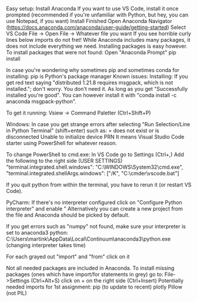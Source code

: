 Easy setup:
Install Anaconda
	If you want to use VS Code, install it once prompted (recommended if you're unfamiliar with Python, but hey, you can use Notepad, if you want)
Install Finished
Open Anaconda Navigator (https://docs.anaconda.com/anaconda/user-guide/getting-started)
Select VS Code
File -> Open File -> Whatever file you want
If you see horrible curly lines below imports do not fret! While Anaconda includes many packages, it does not include everything we need. Installing packages is easy however.
To install packages that were not found:
Open "Anaconda Prompt"
	pip install <package>

In case you're wondering why sometimes pip and sometimes conda for installing: pip is Python's package manager
Known issues:
Installing: If you get red text saying "distributed 1.21.8 requires msgpack, which is not installed."; don't worry. You don't need it. As long as you get "Successfully installed <package> you're good". You can however install it with "conda install -c anaconda msgpack-python".

To get it running:
Vsiew -> Command Paletter (Ctrl+Shift+P)

Windows:
In case you get strange errors after selecting "Run Selection/Line in Python Terminal" (shift+enter) such as:
= does not exist or is disconnected
Unable to initialize device PRN
It means Visual Studio Code starter using PowerShell for whatever reason.

To change PowerShell to cmd.exe:
In VS Code go to Settings (Ctrl+,)
Add the following to the right side (USER SETTINGS)
"terminal.integrated.shell.windows": "C:\\WINDOWS\\System32\\cmd.exe",
"terminal.integrated.shellArgs.windows": ["/K", "C:\\cmder\\vscode.bat"]

If you quit python from within the terminal, you have to rerun it (or restart VS Code).

PyCharm:
If there's no interpreter configured click on "Configure Python interpreter" and enable " Alternatively you can create a new project from the file and Anaconda should be picked by default.

If you get errors such as "numpy" not found, make sure your interpreter is set to anaconda3 python:
C:\Users\martink\AppData\Local\Continuum\anaconda3\python.exe (changing interpreter takes time)

For each grayed out "import" and "from" click on it 

Not all needed packages are included in Anaconda. To install missing packages (ones which have import/for statements in grey) go to:
File->Settings (Ctrl+Alt+S) click on + on the right side (Ctrl+Insert)
Potentially needed imports for 1st assignment:
	pip (to update to recent)
	plotly
	Pillow (not PIL)